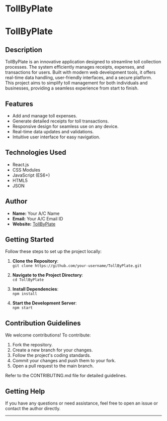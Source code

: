 # TollByPlate
# TollByPlate

## Description
TollByPlate is an innovative application designed to streamline toll collection processes. The system efficiently manages receipts, expenses, and transactions for users. Built with modern web development tools, it offers real-time data handling, user-friendly interfaces, and a secure platform. This project aims to simplify toll management for both individuals and businesses, providing a seamless experience from start to finish.

## Features
- Add and manage toll expenses.
- Generate detailed receipts for toll transactions.
- Responsive design for seamless use on any device.
- Real-time data updates and validations.
- Intuitive user interface for easy navigation.

## Technologies Used
- React.js
- CSS Modules
- JavaScript (ES6+)
- HTML5
- JSON

## Author
- **Name:** Your A/C Name  
- **Email:** Your A/C Email ID  
- **Website:** [TollByPlate](https://www.toll-byplate.com)

## Getting Started
Follow these steps to set up the project locally:

1. **Clone the Repository**:  
   `git clone https://github.com/your-username/TollByPlate.git`

2. **Navigate to the Project Directory**:  
   `cd TollByPlate`

3. **Install Dependencies**:  
   `npm install`

4. **Start the Development Server**:  
   `npm start`

## Contribution Guidelines
We welcome contributions! To contribute:

1. Fork the repository.
2. Create a new branch for your changes.
3. Follow the project's coding standards.
4. Commit your changes and push them to your fork.
5. Open a pull request to the main branch.

Refer to the CONTRIBUTING.md file for detailed guidelines.

## Getting Help
If you have any questions or need assistance, feel free to open an issue or contact the author directly.

---
